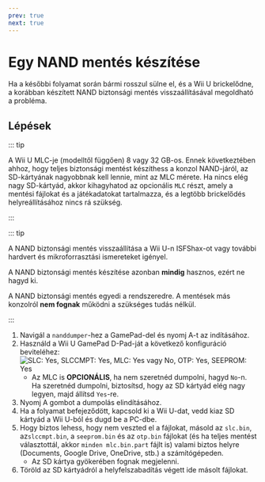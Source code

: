 ```yaml
---
prev: true
next: true
---
```


# Egy NAND mentés készítése

Ha a későbbi folyamat során bármi rosszul sülne el, és a Wii U brickelődne, a korábban készített NAND biztonsági mentés visszaállításával megoldható a probléma.

## Lépések

::: tip

A Wii U MLC-je (modelltől függően) 8 vagy 32 GB-os. Ennek következtében ahhoz, hogy teljes biztonsági mentést készíthess a konzol NAND-járól, az SD-kártyának nagyobbnak kell lennie, mint az MLC mérete. Ha nincs elég nagy SD-kártyád, akkor kihagyhatod az opcionális `MLC` részt, amely a mentési fájlokat és a játékadatokat tartalmazza, és a legtöbb brickelődés helyreállításához nincs rá szükség.

:::

::: tip

A NAND biztonsági mentés visszaállítása a Wii U-n ISFShax-ot vagy további hardvert és mikroforrasztási ismereteket igényel.

A NAND biztonsági mentés készítése azonban **mindig** hasznos, ezért ne hagyd ki.

A NAND biztonsági mentés egyedi a rendszeredre. A mentések más konzolról **nem fognak** működni a szükséges tudás nélkül.

:::

1. Navigál a `nanddumper`-hez a GamePad-del és nyomj A-t az indításához.
2. Használd a Wii U GamePad D-Pad-ját a következő konfiguráció beviteléhez:
   ![SLC: Yes, SLCCMPT: Yes, MLC: Yes vagy No, OTP: Yes, SEEPROM: Yes](/assets/img/guide/NAND.png)
   - Az MLC is **OPCIONÁLIS**, ha nem szeretnéd dumpolni, hagyd `No`-n. Ha szeretnéd dumpolni, biztosítsd, hogy az SD kártyád elég nagy legyen, majd állítsd `Yes`-re.
3. Nyomj A gombot a dumpolás elindításához.
4. Ha a folyamat befejeződött, kapcsold ki a Wii U-dat, vedd kiaz SD kártyád a Wii U-ból és dugd be a PC-dbe.
5. Hogy biztos lehess, hogy nem veszted el a fájlokat, másold az `slc.bin`, az`slccmpt.bin`, a `seeprom.bin` és az `otp.bin` fájlokat (és ha teljes mentést választottál, akkor `minden mlc.bin.part` fájlt is) valami biztos helyre (Documents, Google Drive, OneDrive, stb.) a számítógépeden.
   - Az SD kártya gyökerében fognak megjelenni.
6. Töröld az SD kártyádról a helyfelszabadítás végett ide másolt fájlokat.
